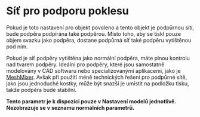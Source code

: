 Síť pro podporu poklesu
====
Pokud je toto nastavení pro objekt povoleno a tento objekt je podpůrnou sítí, bude podpěra podpírána také podpěrou. Místo toho, aby se tiskl pouze objem svazku jako podpěra, dostane podpůrná síť také podpěru vytištěnou pod ním.

Pokud je síť podpěry vytištěna jako normální podpěra, máte plnou kontrolu nad tvarem podpěry. Ideální pro podpěry, které jsou samostatně modelovány v CAD softwaru nebo specializovanými aplikacemi, jako je [MeshMixer](http://www.meshmixer.com/). Avšak při použití méně technických řešení pro podpůrné sítě, jako jsou jednoduché kostky, může být snazší je umístit na podložku tisku, takže podpěra bude stabilní.

**Tento parametr je k dispozici pouze v Nastavení modelů jednotlivě. Nezobrazuje se v seznamu normálních parametrů.**
